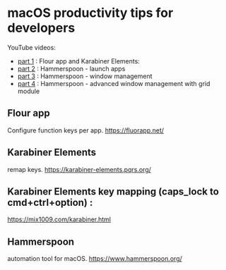 # macOS productivity tips for developers

YouTube videos:
* [part 1](https://youtu.be/Bx-ky4p6ToY) : Flour app and Karabiner Elements:
* [part 2](https://youtu.be/qusbT9v4L-k) : Hammerspoon - launch apps 
* [part 3](https://youtu.be/ssiZU7zj37c) : Hammerspoon - window management
* [part 4](https://youtu.be/xHZXMr4lUvo) : Hammerspoon - advanced window management with grid module

## Flour app
Configure function keys per app.
https://fluorapp.net/

## Karabiner Elements
remap keys.
https://karabiner-elements.pqrs.org/

## Karabiner Elements key mapping (caps_lock to cmd+ctrl+option) :
https://mix1009.com/karabiner.html

## Hammerspoon
automation tool for macOS.
https://www.hammerspoon.org/


